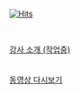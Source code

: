 [![Hits](https://hits.seeyoufarm.com/api/count/incr/badge.svg?url=https%3A%2F%2Fgithub.com%2Fsebaek)](https://hits.seeyoufarm.com)  

<br />

[강사 소개 (작업중)](https://sebaek.github.io/)
<br />
<br />
<br />
[동영상 다시보기](https://github.com/sebaek/replay)

<!--
![LeetCode Stats](https://leetcard.jacoblin.cool/sebaek?theme=light&font=Noto%20Sans%20KR)
-->

<!--
**sebaek/sebaek** is a ✨ _special_ ✨ repository because its `README.md` (this file) appears on your GitHub profile.

Here are some ideas to get you started:

- 🔭 I’m currently working on ...
- 🌱 I’m currently learning ...
- 👯 I’m looking to collaborate on ...
- 🤔 I’m looking for help with ...
- 💬 Ask me about ...
- 📫 How to reach me: ...
- 😄 Pronouns: ...
- ⚡ Fun fact: ...
-->
